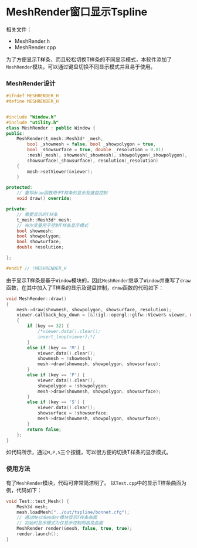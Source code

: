 # MeshRender窗口显示Tspline
相关文件：
- MeshRender.h
- MeshRender.cpp
  
为了方便显示T样条，而且轻松切换T样条的不同显示模式，本软件添加了`MeshRender`模块，可以通过键盘切换不同显示模式并且易于使用。

### MeshRender设计
```cpp
#ifndef MESHRENDER_H
#define MESHRENDER_H


#include "Window.h"
#include "utility.h"
class MeshRender : public Window {
public:
	MeshRender(t_mesh::Mesh3d* _mesh,
		bool _showmesh = false, bool _showpolygon = true,
		bool _showsurface = true, double _resolution = 0.01)
		:mesh(_mesh), showmesh(_showmesh), showpolygon(_showpolygon),
		showsurface(_showsurface), resolution(_resolution)
	{
		mesh->setViewer(&viewer);
	}

protected:
    // 重写draw函数用于T样条的显示及键盘控制
	void draw() override;

private:
    // 需要显示的T样条
	t_mesh::Mesh3d* mesh;
    // 布尔变量用于控制T样条显示模式
	bool showmesh;
	bool showpolygon;
	bool showsurface;
	double resolution;

};

#endif // !MESHRENDER_H
```
由于显示T样条是基于`Window`模块的，因此`MeshRender`继承了`Window`并重写了`draw`函数，在其中加入了T样条的显示及键盘控制，`draw`函数的代码如下：
```cpp
void MeshRender::draw()
{
	mesh->draw(showmesh, showpolygon, showsurface, resolution);
	viewer.callback_key_down = [&](igl::opengl::glfw::Viewer& viewer, unsigned char key, int modifier) ->bool
	{
		if (key == 32) {
			/*viewer.data().clear();
			insert_loop(viewer);*/
		}
		else if (key == 'M') {
			viewer.data().clear();
			showmesh = !showmesh;
			mesh->draw(showmesh, showpolygon, showsurface);
		}
		else if (key == 'P') {
			viewer.data().clear();
			showpolygon = !showpolygon;
			mesh->draw(showmesh, showpolygon, showsurface);
		}
		else if (key == 'S') {
			viewer.data().clear();
			showsurface = !showsurface;
			mesh->draw(showmesh, showpolygon, showsurface);
		}
		return false;
	};
}
```
如代码所示，通过`M,P,S`三个按键，可以很方便的切换T样条的显示模式。

### 使用方法
有了`MeshRender`模块，代码可非常简洁明了。
以`Test.cpp`中的显示T样条曲面为例，代码如下：
```cpp
void Test::test_Mesh() {
	Mesh3d mesh;
	mesh.loadMesh("../out/tspline/bonnet.cfg");
	// 通过MeshRender模块显示T样条曲面
	// 初始时显示模式为仅显示控制网格及曲面
	MeshRender render(&mesh, false, true, true);
	render.launch();
}
```

